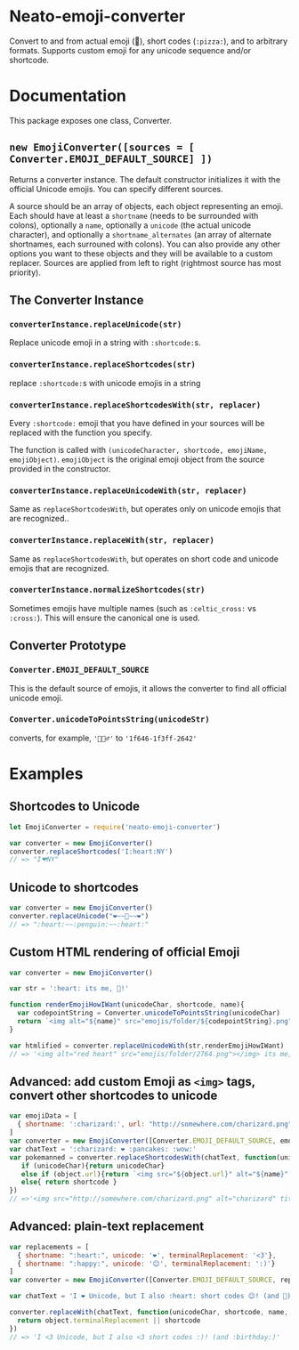 # Neato-emoji-converter

Convert to and from actual emoji (💖), short codes (`:pizza:`), and to arbitrary formats. Supports custom emoji for any unicode sequence and/or shortcode.

# Documentation

This package exposes one class, Converter.

## `new EmojiConverter([sources = [ Converter.EMOJI_DEFAULT_SOURCE] ])`

Returns a converter instance. The default constructor initializes it with the official Unicode emojis. You can specify different sources.

A source should be an array of objects, each object representing an emoji. Each should have at least a `shortname` (needs to be surrounded with colons), optionally a `name`, optionally a `unicode` (the actual unicode character), and optionally a `shortname_alternates` (an array of alternate shortnames, each surrouned with colons). You can also provide any other options you want to these objects and they will be available to a custom replacer. Sources are applied from left to right (rightmost source has most priority).

## The Converter Instance

### `converterInstance.replaceUnicode(str)`

Replace unicode emoji in a string with `:shortcode:`s.

### `converterInstance.replaceShortcodes(str)`

replace `:shortcode:`s with unicode emojis in a string

### `converterInstance.replaceShortcodesWith(str, replacer)`

Every `:shortcode:` emoji that you have defined in your sources will be replaced with the function you specify.

The function is called with `(unicodeCharacter, shortcode, emojiName, emojiObject)`. `emojiObject` is the original emoji object from the source provided in the constructor.

### `converterInstance.replaceUnicodeWith(str, replacer)`

Same as `replaceShortcodesWith`, but operates only on unicode emojis that are recognized..

### `converterInstance.replaceWith(str, replacer)`

Same as `replaceShortcodesWith`, but operates on short code and unicode emojis that are recognized.

### `converterInstance.normalizeShortcodes(str)`

Sometimes emojis have multiple names (such as `:celtic_cross:` vs `:cross:`). This will ensure the canonical one is used.

## Converter Prototype

### `Converter.EMOJI_DEFAULT_SOURCE`

This is the default source of emojis, it allows the converter to find all official unicode emoji.

### `Converter.unicodeToPointsString(unicodeStr)`

converts, for example,  `'🙆🏿‍♂️'` to `'1f646-1f3ff-2642'`

# Examples

## Shortcodes to Unicode

```js
let EmojiConverter = require('neato-emoji-converter')

var converter = new EmojiConverter()
converter.replaceShortcodes('I:heart:NY')
// => "I❤NY"
```

## Unicode to shortcodes
```js
var converter = new EmojiConverter()
converter.replaceUnicode("❤~~🐧~~❤")
// => ":heart:~~:penguin:~~:heart:"
```

## Custom HTML rendering of official Emoji
```js
var converter = new EmojiConverter()

var str = ':heart: its me, 🦃!'

function renderEmojiHowIWant(unicodeChar, shortcode, name){
  var codepointString = Converter.unicodeToPointsString(unicodeChar)
  return `<img alt="${name}" src="emojis/folder/${codepointString}.png"></img>`
}

var htmlified = converter.replaceUnicodeWith(str,renderEmojiHowIWant)
// => '<img alt="red heart" src="emojis/folder/2764.png"></img> its me, <img alt="turkey" src="emojis/folder/1f983.png"></img>!'
```

## Advanced: add custom Emoji as `<img>` tags, convert other shortcodes to unicode
```js
var emojiData = [
  { shortname: ':charizard:', url: "http://somewhere.com/charizard.png" }
]
var converter = new EmojiConverter([Converter.EMOJI_DEFAULT_SOURCE, emojiData])
var chatText = ':charizard: ❤ :pancakes: :wow:'
var pokemanned = converter.replaceShortcodesWith(chatText, function(unicodeChar, shortcode, name, object){
   if (unicodeChar){return unicodeChar}
   else if (object.url){return `<img src="${object.url}" alt="${name}" title="${name}"/>`}
   else{ return shortcode }
})
// =>'<img src="http://somewhere.com/charizard.png" alt="charizard" title="charizard"/> ❤ 🥞 :wow:'
```

## Advanced: plain-text replacement
```js
var replacements = [
  { shortname: ":heart:", unicode: '❤', terminalReplacement: '<3'},
  { shortname: ":happy:", unicode: '😊', terminalReplacement: ':)'}
]
var converter = new EmojiConverter([Converter.EMOJI_DEFAULT_SOURCE, replacements])

var chatText = 'I ❤ Unicode, but I also :heart: short codes 😊! (and 🎂)'

converter.replaceWith(chatText, function(unicodeChar, shortcode, name, object){
  return object.terminalReplacement || shortcode
})
// => 'I <3 Unicode, but I also <3 short codes :)! (and :birthday:)'
```